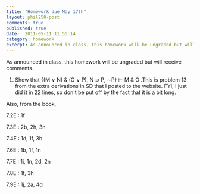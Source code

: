 ```yaml
---
title: "Homework due May 17th"
layout: phil250-post
comments: true
published: true
date:  2011-05-11 11:55:14
category: homework
excerpt: As announced in class, this homework will be ungraded but will receive comments.
---
```


As announced in class, this homework will be ungraded but will receive comments.

1. Show that {(M ∨ N) & (O ∨ P), N ⊃ P, ∼P} ⊢ M & O .This is problem 13 from the extra derivations in SD that I posted to the website. FYI, I just did it in 22 lines, so don't be put off by the fact that it is a bit long.

Also, from the book,

7.2E
:   1f

7.3E
:	2b, 2h, 3n

7.4E
:	1d, 1f, 3b

7.6E
:   1b, 1f, 1n

7.7E
:	1j, 1n, 2d, 2n

7.8E
:	1f, 3h

7.9E
:	1j, 2a, 4d
